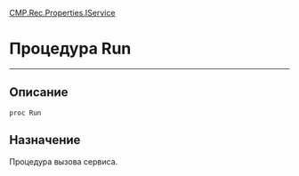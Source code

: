 ﻿---
Link: CMP.Rec.Properties.IService.@Run
---

<!---  Навигация
[Имя проекта](#) :
-->
[CMP.Rec.Properties.IService](Default)

# Процедура Run
---

## Описание

    proc Run

<!--
## Аргументы{#Args}

### Аргумент1

Описание аргумента 1
-->

## Назначение

Процедура вызова сервиса.

<!--
## Пример

    Run...
-->

